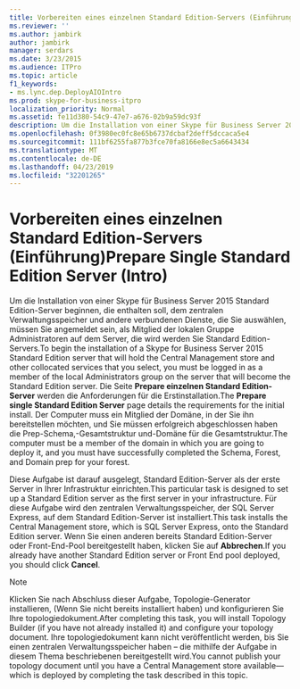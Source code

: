 ```yaml
---
title: Vorbereiten eines einzelnen Standard Edition-Servers (Einführung)
ms.reviewer: ''
ms.author: jambirk
author: jambirk
manager: serdars
ms.date: 3/23/2015
ms.audience: ITPro
ms.topic: article
f1_keywords:
- ms.lync.dep.DeployAIOIntro
ms.prod: skype-for-business-itpro
localization_priority: Normal
ms.assetid: fe11d380-54c9-47e7-a676-02b9a59dc93f
description: Um die Installation von einer Skype für Business Server 2015 Standard Edition-Server beginnen, die enthalten soll, dem zentralen Verwaltungsspeicher und andere verbundenen Dienste, die Sie auswählen, müssen Sie angemeldet sein, als Mitglied der lokalen Gruppe Administratoren auf dem Server, die wird werden Sie Standard Edition-Servers. Die Prepare einzelnen Standard Edition-Server-Seite werden die Anforderungen für die Erstinstallation. Der Computer muss ein Mitglied der Domäne, in der Sie ihn bereitstellen möchten, und Sie müssen erfolgreich abgeschlossen haben die Prep-Schema,-Gesamtstruktur und-Domäne für die Gesamtstruktur.
ms.openlocfilehash: 0f3980ec0fc8e65b6737dcbaf2deff5dccaca5e4
ms.sourcegitcommit: 111bf6255fa877b3fce70fa8166e8ec5a6643434
ms.translationtype: MT
ms.contentlocale: de-DE
ms.lasthandoff: 04/23/2019
ms.locfileid: "32201265"
---
```

# <a name="prepare-single-standard-edition-server-intro"></a><span data-ttu-id="7e698-105">Vorbereiten eines einzelnen Standard Edition-Servers (Einführung)</span><span class="sxs-lookup"><span data-stu-id="7e698-105">Prepare Single Standard Edition Server (Intro)</span></span>
 
<span data-ttu-id="7e698-106">Um die Installation von einer Skype für Business Server 2015 Standard Edition-Server beginnen, die enthalten soll, dem zentralen Verwaltungsspeicher und andere verbundenen Dienste, die Sie auswählen, müssen Sie angemeldet sein, als Mitglied der lokalen Gruppe Administratoren auf dem Server, die wird werden Sie Standard Edition-Servers.</span><span class="sxs-lookup"><span data-stu-id="7e698-106">To begin the installation of a Skype for Business Server 2015 Standard Edition server that will hold the Central Management store and other collocated services that you select, you must be logged in as a member of the local Administrators group on the server that will become the Standard Edition server.</span></span> <span data-ttu-id="7e698-107">Die Seite **Prepare einzelnen Standard Edition-Server** werden die Anforderungen für die Erstinstallation.</span><span class="sxs-lookup"><span data-stu-id="7e698-107">The **Prepare single Standard Edition Server** page details the requirements for the initial install.</span></span> <span data-ttu-id="7e698-108">Der Computer muss ein Mitglied der Domäne, in der Sie ihn bereitstellen möchten, und Sie müssen erfolgreich abgeschlossen haben die Prep-Schema,-Gesamtstruktur und-Domäne für die Gesamtstruktur.</span><span class="sxs-lookup"><span data-stu-id="7e698-108">The computer must be a member of the domain in which you are going to deploy it, and you must have successfully completed the Schema, Forest, and Domain prep for your forest.</span></span>
  
<span data-ttu-id="7e698-109">Diese Aufgabe ist darauf ausgelegt, Standard Edition-Server als der erste Server in Ihrer Infrastruktur einrichten.</span><span class="sxs-lookup"><span data-stu-id="7e698-109">This particular task is designed to set up a Standard Edition server as the first server in your infrastructure.</span></span> <span data-ttu-id="7e698-110">Für diese Aufgabe wird den zentralen Verwaltungsspeicher, der SQL Server Express, auf dem Standard Edition-Server ist installiert.</span><span class="sxs-lookup"><span data-stu-id="7e698-110">This task installs the Central Management store, which is SQL Server Express, onto the Standard Edition server.</span></span> <span data-ttu-id="7e698-111">Wenn Sie einen anderen bereits Standard Edition-Server oder Front-End-Pool bereitgestellt haben, klicken Sie auf **Abbrechen**.</span><span class="sxs-lookup"><span data-stu-id="7e698-111">If you already have another Standard Edition server or Front End pool deployed, you should click **Cancel**.</span></span>
  
> [!NOTE]
> <span data-ttu-id="7e698-112">Klicken Sie nach Abschluss dieser Aufgabe, Topologie-Generator installieren, (Wenn Sie nicht bereits installiert haben) und konfigurieren Sie Ihre topologiedokument.</span><span class="sxs-lookup"><span data-stu-id="7e698-112">After completing this task, you will install Topology Builder (if you have not already installed it) and configure your topology document.</span></span> <span data-ttu-id="7e698-113">Ihre topologiedokument kann nicht veröffentlicht werden, bis Sie einen zentralen Verwaltungsspeicher haben – die mithilfe der Aufgabe in diesem Thema beschriebenen bereitgestellt wird.</span><span class="sxs-lookup"><span data-stu-id="7e698-113">You cannot publish your topology document until you have a Central Management store available—which is deployed by completing the task described in this topic.</span></span> 
  


